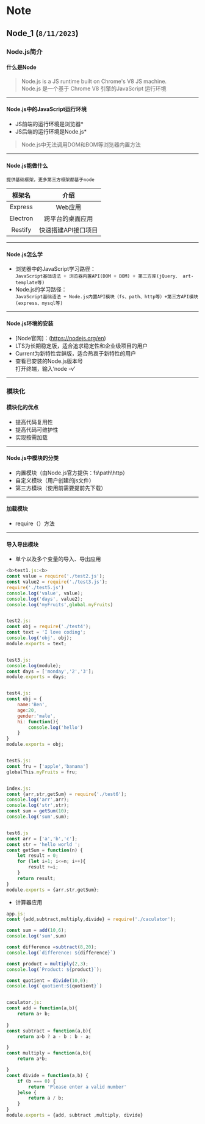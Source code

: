 
# Note

## Node_1 (`8/11/2023`)

### Node.js简介
#### 什么是Node
> Node.js is a JS runtime built on Chrome's V8 JS machine.<br/>
> Node.js 是一个基于 Chrome V8 引擎的JavaScript 运行环境<br/>

<hr>

#### Node.js中的JavaScript运行环境
- JS前端的运行环境是浏览器*
- JS后端的运行环境是Node.js*
> Node.js中无法调用DOM和BOM等浏览器内置方法

<hr>

#### Node.js能做什么
`提供基础框架，更多第三方框架都基于node`

| 框架名 | 介绍 |
| :---: | :---: |
| Express | Web应用 |
| Electron | 跨平台的桌面应用 |
| Restify | 快速搭建API接口项目 |

<hr>

#### Node.js怎么学
- 浏览器中的JavaScript学习路径：
<br/>`JavaScript基础语法 + 浏览器内置API(DOM + BOM) + 第三方库(jQuery、 art-template等)`
- Node.js的学习路径：
<br/>`JavaScript基础语法 + Node.js内置API模块（fs、path、http等）+第三方API模块(express、mysql等)`

<hr>

#### Node.js环境的安装
- [Node官网]：(https://nodejs.org/en)<br>
- LTS为长期稳定版，适合追求稳定性和企业级项目的用户
- Current为新特性尝鲜版，适合热衷于新特性的用户
- 查看已安装的Node.js版本号
<br/>打开终端，输入‘node -v’

<hr>

### 模块化
#### 模块化的优点
- 提高代码复用性
- 提高代码可维护性
- 实现按需加载

<hr>

#### Node.js中模块的分类
- 内置模块（由Node.js官方提供：fs\path\http）
- 自定义模块（用户创建的js文件）
- 第三方模块（使用前需要提前先下载）

<hr>

#### 加载模块
- require（）方法

<hr>

#### 导入导出模块
- 单个以及多个变量的导入、导出应用
```js
<b>test1.js:<b>
const value = require('./test2.js');
const value2 = require('./test3.js');
require('./test5.js')
console.log('value', value);
console.log('days', value2);
console.log('myFruits',global.myFruits)


test2.js:
const obj = require('./test4');
const text = 'I love coding';
console.log('obj', obj);
module.exports = text;


test3.js:
console.log(module);
const days = ['monday','2','3'];
module.exports = days;


test4.js:
const obj = {
    name:'Ben',
    age:20,
    gender:'male',
    hi: function(){
        console.log('hello')
    }
}
module.exports = obj;


test5.js:
const fru = ['apple','banana']
globalThis.myFruits = fru;


index.js:
const {arr,str,getSum} = require('./test6');
console.log('arr',arr);
console.log('str',str);
const sum = getSum(10);
console.log('sum',sum);


test6.js
const arr = ['a','b','c'];
const str = 'hello world ';
const getSum = function(n) {
    let result = 0;
    for (let i=1; i<=n; i++){
        result +=i;
    }
    return result;
}
module.exports = {arr,str,getSum};
```
- 计算器应用
```js
app.js:
const {add,subtract,multiply,divide} = require('./caculator');

const sum = add(10,6);
console.log('sum',sum)

const difference =subtract(8,20);
console.log(`difference: ${difference}`)

const product = multiply(2,3);
console.log(`Product: ${product}`);

const quotient = divide(10,0);
console.log(`quotient:${quotient}`)


caculator.js:
const add = function(a,b){
    return a+ b;
    
}
const subtract = function(a,b){
    return a>b ? a - b : b - a;

}
const multiply = function(a,b){
    return a*b;

}
const divide = function(a,b) {
    if (b === 0) {
        return 'Please enter a valid number'
    }else {
        return a / b;
    }
}
module.exports = {add, subtract ,multiply, divide}
```
